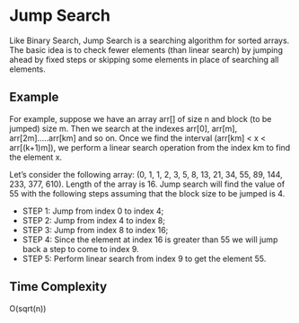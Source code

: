 # Jump Search
Like Binary Search, Jump Search is a searching algorithm for sorted arrays. The basic idea is to check fewer elements (than linear search) by jumping ahead by fixed steps or skipping some elements in place of searching all elements.

## Example
For example, suppose we have an array arr[] of size n and block (to be jumped) size m. Then we search at the indexes arr[0], arr[m], arr[2m]…..arr[km] and so on. Once we find the interval (arr[km] < x < arr[(k+1)m]), we perform a linear search operation from the index km to find the element x.

Let’s consider the following array: (0, 1, 1, 2, 3, 5, 8, 13, 21, 34, 55, 89, 144, 233, 377, 610). Length of the array is 16. Jump search will find the value of 55 with the following steps assuming that the block size to be jumped is 4.
* STEP 1: Jump from index 0 to index 4;
* STEP 2: Jump from index 4 to index 8;
* STEP 3: Jump from index 8 to index 16;
* STEP 4: Since the element at index 16 is greater than 55 we will jump back a step to come to index 9.
* STEP 5: Perform linear search from index 9 to get the element 55.

## Time Complexity
O(sqrt(n))
